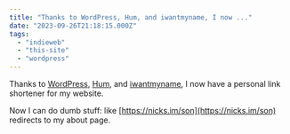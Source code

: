 ```yaml
---
title: "Thanks to WordPress, Hum, and iwantmyname, I now ..."
date: "2023-09-26T21:18:15.000Z"
tags: 
  - "indieweb"
  - "this-site"
  - "wordpress"
---
```


Thanks to [WordPress](https://wp.org/), [Hum](https://wordpress.org/plugins/hum/), and [iwantmyname](https://iwantmyname.com/), I now have a personal link shortener for my website.

Now I can do dumb stuff: like [https://nicks.im/son](https://nicks.im/son) redirects to my about page.
